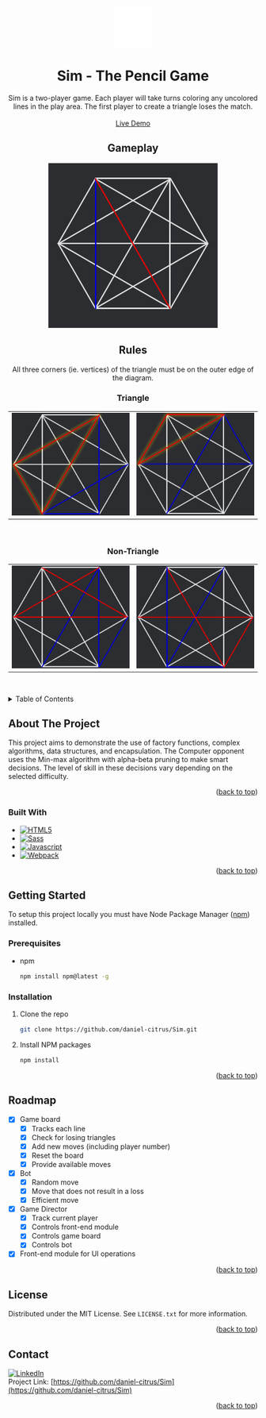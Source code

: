 <!-- 
## Rules
All three corners (ie. vertices) of the triangle must be on the outer edge of the diagram.

**Triangles**<br>
<img height="200" src="https://raw.githubusercontent.com/daniel-citrus/Sim/main/dist/media/how-to-play/Triangle1.png">
<img height="200" src="https://raw.githubusercontent.com/daniel-citrus/Sim/main/dist/media/how-to-play/Triangle2.png">

**Non-Triangles**<br>
<img height="200" src="https://raw.githubusercontent.com/daniel-citrus/Sim/main/dist/media/how-to-play/NonTriangle1.png">
<img height="200" src="https://raw.githubusercontent.com/daniel-citrus/Sim/main/dist/media/how-to-play/NonTriangle2.png">

## Gameplay
<img height="200" src="https://raw.githubusercontent.com/daniel-citrus/Sim/main/dist/media/how-to-play/playing.gif">

 -->
<a name="readme-top"></a>
<!-- PROJECT LOGO -->
<br />
<div align="center">
  <a href="https://github.com/daniel-citrus/Sim">
    <img src="readmefiles/sim white_animated.svg" alt="Sim Logo" width="80" height="80">
  </a>

<h1 align="center">Sim - The Pencil Game</h1>
  <p align="center">
    Sim is a two-player game. Each player will take turns coloring any uncolored lines in the play area. The first player to create a triangle loses the match. 
    <br />
    <br />
    <a href="https://main--simthepencilgame.netlify.app/">Live Demo</a>
    <br />
    <h2>Gameplay</h2>
    <img src="readmefiles/playing.gif" alt="Sim gameplay, players taking turns placing lines">
    <br />
    <h2>Rules</h2>
    <p>
    All three corners (ie. vertices) of the triangle must be on the outer edge of the diagram.
    </p>
    <h3>
        Triangle
    </h3>
    <table border="0">
 <tr>
    <td><img src="readmefiles/Triangle1.png" alt="A losing triangle highlighted on the board"></td>
    <td><img src="readmefiles/Triangle2.png" alt="A losing triangle highlighted on the board"></td>
 </tr>
</table>
    <br />
    <h3>
    Non-Triangle
    </h3>
     <table border="0">
 <tr>
    <td><img src="readmefiles/NonTriangle1.png" alt="A non-triangle on the board"></td>
    <td><img src="readmefiles/NonTriangle2.png" alt="A non-triangle on the board"></td>
 </tr>
</table>
    <br />
  </p>
</div>

<!-- TABLE OF CONTENTS -->
<details>
  <summary>Table of Contents</summary>
  <ol>
    <li>
      <a href="#about-the-project">About The Project</a>
      <ul>
        <li><a href="#built-with">Built With</a></li>
      </ul>
    </li>
    <li>
      <a href="#getting-started">Getting Started</a>
      <ul>
        <li><a href="#prerequisites">Prerequisites</a></li>
        <li><a href="#installation">Installation</a></li>
      </ul>
    </li>
    <li><a href="#roadmap">Roadmap</a></li>
    <li><a href="#license">License</a></li>
    <li><a href="#contact">Contact</a></li>
  </ol>
</details>

<!-- ABOUT THE PROJECT -->
## About The Project
This project aims to demonstrate the use of factory functions, complex algorithms, data structures, and encapsulation. The Computer opponent uses the Min-max algorithm with alpha-beta pruning to make smart decisions. The level of skill in these decisions vary depending on the selected difficulty.

<p align="right">(<a href="#readme-top">back to top</a>)</p>

### Built With

* [![HTML5][html5-shield]][html5-url]
* [![Sass][sass-shield]][sass-url]
* [![Javascript][javascript-shield]][javascript-url]
* [![Webpack][webpack-shield]][webpack-url]

<p align="right">(<a href="#readme-top">back to top</a>)</p>

<!-- GETTING STARTED -->
## Getting Started

To setup this project locally you must have Node Package Manager ([npm](https://docs.npmjs.com/downloading-and-installing-node-js-and-npm)) installed.

### Prerequisites

* npm
  ```sh
  npm install npm@latest -g
  ```

### Installation

1. Clone the repo
   ```sh
   git clone https://github.com/daniel-citrus/Sim.git
   ```
2. Install NPM packages
   ```sh
   npm install
   ```

<p align="right">(<a href="#readme-top">back to top</a>)</p>

<!-- ROADMAP -->
## Roadmap
- [x] Game board
  - [x] Tracks each line
  - [x] Check for losing triangles
  - [x] Add new moves (including player number)
  - [x] Reset the board
  - [x] Provide available moves
- [x] Bot
  - [x] Random move
  - [x] Move that does not result in a loss
  - [x] Efficient move
- [x] Game Director
  - [x] Track current player
  - [x] Controls front-end module
  - [x] Controls game board
  - [x] Controls bot
- [x] Front-end module for UI operations

<p align="right">(<a href="#readme-top">back to top</a>)</p>

<!-- LICENSE -->
## License

Distributed under the MIT License. See `LICENSE.txt` for more information.

<p align="right">(<a href="#readme-top">back to top</a>)</p>

<!-- CONTACT -->
## Contact

[![LinkedIn][linkedin-shield]][linkedin-url]
<br />
Project Link: [https://github.com/daniel-citrus/Sim](https://github.com/daniel-citrus/Sim)

<p align="right">(<a href="#readme-top">back to top</a>)</p>



<!-- MARKDOWN LINKS & IMAGES -->
<!-- https://www.markdownguide.org/basic-syntax/#reference-style-links -->
[linkedin-shield]: https://img.shields.io/badge/-LinkedIn-black.svg?style=for-the-badge&logo=linkedin&colorB=555
[linkedin-url]: https://linkedin.com/in/calvo-daniel
[product-screenshot]: readmefiles/sim%20white_animated.svg

[html5-shield]: https://img.shields.io/badge/HTML5-%23222222?style=for-the-badge&logo=html5&logoColor=%23E34F26
[html5-url]: https://html.spec.whatwg.org/
[sass-shield]: https://img.shields.io/badge/SASS-%23CC6699?style=for-the-badge&logo=sass&logoColor=white
[sass-url]: https://sass-lang.com/
[webpack-shield]: https://img.shields.io/badge/Webpack-%238DD6F9?style=for-the-badge&logo=webpack&logoColor=white
[webpack-url]: https://webpack.js.org/
[javascript-shield]: https://img.shields.io/badge/Javascript-%232e302c?style=for-the-badge&logo=javascript&logoColor=%23F7DF1E
[javascript-url]: https://developer.mozilla.org/en-US/docs/Web/JavaScript
